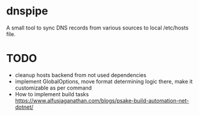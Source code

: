 # dnspipe
A small tool to sync DNS records from various sources to local /etc/hosts file.

# TODO
* cleanup hosts backend from not used dependencies
* implement GlobalOptions, move format determining logic there, make it customizable as per command
* How to implement build tasks https://www.alfusjaganathan.com/blogs/psake-build-automation-net-dotnet/